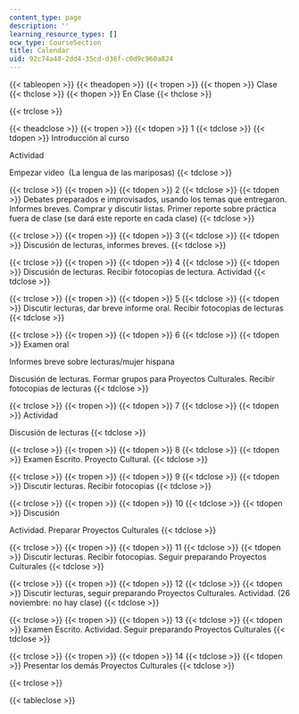 ```yaml
---
content_type: page
description: ''
learning_resource_types: []
ocw_type: CourseSection
title: Calendar
uid: 92c74a48-2dd4-35cd-d36f-c0d9c960a824
---
```


{{< tableopen >}}
{{< theadopen >}}
{{< tropen >}}
{{< thopen >}}
Clase
{{< thclose >}}
{{< thopen >}}
En Clase
{{< thclose >}}

{{< trclose >}}

{{< theadclose >}}
{{< tropen >}}
{{< tdopen >}}
1
{{< tdclose >}}
{{< tdopen >}}
Introducción al curso  
  
Actividad  
  
Empezar video  (La lengua de las mariposas)
{{< tdclose >}}

{{< trclose >}}
{{< tropen >}}
{{< tdopen >}}
2
{{< tdclose >}}
{{< tdopen >}}
Debates preparados e improvisados, usando los temas que entregaron. Informes breves. Comprar y discutir listas. Primer reporte sobre práctica fuera de clase (se dará este reporte en cada clase)
{{< tdclose >}}

{{< trclose >}}
{{< tropen >}}
{{< tdopen >}}
3
{{< tdclose >}}
{{< tdopen >}}
Discusión de lecturas, informes breves.
{{< tdclose >}}

{{< trclose >}}
{{< tropen >}}
{{< tdopen >}}
4
{{< tdclose >}}
{{< tdopen >}}
Discusión de lecturas. Recibir fotocopias de lectura. Actividad
{{< tdclose >}}

{{< trclose >}}
{{< tropen >}}
{{< tdopen >}}
5
{{< tdclose >}}
{{< tdopen >}}
Discutir lecturas, dar breve informe oral. Recibir fotocopias de lecturas
{{< tdclose >}}

{{< trclose >}}
{{< tropen >}}
{{< tdopen >}}
6
{{< tdclose >}}
{{< tdopen >}}
Examen oral  
  
Informes breve sobre lecturas/mujer hispana  
  
Discusión de lecturas. Formar grupos para Proyectos Culturales. Recibir fotocopias de lecturas
{{< tdclose >}}

{{< trclose >}}
{{< tropen >}}
{{< tdopen >}}
7
{{< tdclose >}}
{{< tdopen >}}
Actividad  
  
Discusión de lecturas
{{< tdclose >}}

{{< trclose >}}
{{< tropen >}}
{{< tdopen >}}
8
{{< tdclose >}}
{{< tdopen >}}
Examen Escrito. Proyecto Cultural.
{{< tdclose >}}

{{< trclose >}}
{{< tropen >}}
{{< tdopen >}}
9
{{< tdclose >}}
{{< tdopen >}}
Discutir lecturas. Recibir fotocopias
{{< tdclose >}}

{{< trclose >}}
{{< tropen >}}
{{< tdopen >}}
10
{{< tdclose >}}
{{< tdopen >}}
Discusión  
  
Actividad. Preparar Proyectos Culturales
{{< tdclose >}}

{{< trclose >}}
{{< tropen >}}
{{< tdopen >}}
11
{{< tdclose >}}
{{< tdopen >}}
Discutir lecturas. Recibir fotocopias. Seguir preparando Proyectos Culturales
{{< tdclose >}}

{{< trclose >}}
{{< tropen >}}
{{< tdopen >}}
12
{{< tdclose >}}
{{< tdopen >}}
Discutir lecturas, seguir preparando Proyectos Culturales. Actividad. (26 noviembre: no hay clase)
{{< tdclose >}}

{{< trclose >}}
{{< tropen >}}
{{< tdopen >}}
13
{{< tdclose >}}
{{< tdopen >}}
Examen Escrito. Actividad. Seguir preparando Proyectos Culturales
{{< tdclose >}}

{{< trclose >}}
{{< tropen >}}
{{< tdopen >}}
14
{{< tdclose >}}
{{< tdopen >}}
Presentar los demás Proyectos Culturales
{{< tdclose >}}

{{< trclose >}}

{{< tableclose >}}